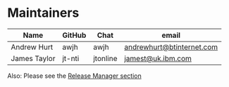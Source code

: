 Maintainers
===========

| Name                      | GitHub           | Chat           | email                               |
|---------------------------|------------------|----------------|-------------------------------------|
| Andrew Hurt               | awjh             | awjh           | andrewhurt@btinternet.com           |
| James Taylor              | jt-nti           | jtonline       | jamest@uk.ibm.com                   |

Also: Please see the [Release Manager section](https://github.com/hyperledger/fabric/blob/main/MAINTAINERS.md)
